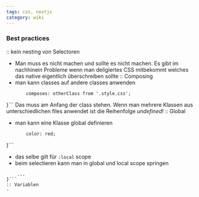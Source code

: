 ```yaml
---
tags: css, nextjs
category: wiki
---
```


### Best practices

:: kein nesting von Selectoren
- Man muss es nicht machen und sollte es nicht machen.
  Es gibt im nachhinein Probleme wenn man deligiertes CSS mitbekommt welches das native eigentlich überschreiben sollte
:: Composing
- man kann classes auf andere classes anwenden
  ```.myClass {
	  composes: otherClass from '.style.css';
}```
  Das muss am Anfang der class stehen.
  Wenn man mehrere Klassen aus unterschiedlichen files anwendet ist die Reihenfolge _undefined_!
:: Global
- man kann eine Klasse global definieren
  ```:global(.textRed) {
	  color: red;
}```
- das selbe gilt für `:local` scope
- beim selectieren kann man in global und local scope springen
```.localA :global .global-b :local(.a.b) .global-c {
	...
}```
:: Variablen
- 